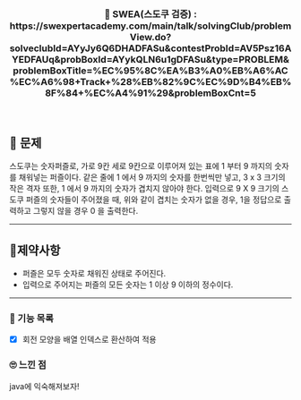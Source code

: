 <h3 align="center"> 
    📢 SWEA(스도쿠 검증) : https://swexpertacademy.com/main/talk/solvingClub/problemView.do?solveclubId=AYyJy6Q6DHADFASu&contestProbId=AV5Psz16AYEDFAUq&probBoxId=AYykQLN6u1gDFASu&type=PROBLEM&problemBoxTitle=%EC%95%8C%EA%B3%A0%EB%A6%AC%EC%A6%98+Track+%28%EB%82%9C%EC%9D%B4%EB%8F%84+%EC%A4%91%29&problemBoxCnt=5
        </h3>

<br>

## 🚀 문제

스도쿠는 숫자퍼즐로, 가로 9칸 세로 9칸으로 이루어져 있는 표에 1 부터 9 까지의 숫자를 채워넣는 퍼즐이다.
같은 줄에 1 에서 9 까지의 숫자를 한번씩만 넣고, 3 x 3 크기의 작은 격자 또한, 1 에서 9 까지의 숫자가 겹치지 않아야 한다.
입력으로 9 X 9 크기의 스도쿠 퍼즐의 숫자들이 주어졌을 때, 위와 같이 겹치는 숫자가 없을 경우, 1을 정답으로 출력하고 그렇지 않을 경우 0 을 출력한다.

---

## 🚦제약사항

- 퍼즐은 모두 숫자로 채워진 상태로 주어진다.
- 입력으로 주어지는 퍼즐의 모든 숫자는 1 이상 9 이하의 정수이다.

---

### 📜 기능 목록

- [x] 회전 모양을 배열 인덱스로 환산하여 적용

### 🙄 느낀 점

java에 익숙해져보자!
